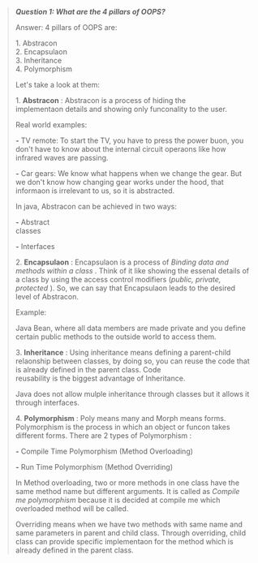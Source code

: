> ***Question 1: What are the 4 pillars of OOPS?***
>
> Answer: 4 pillars of OOPS are:
>
> 1\. Abstracon\
> 2. Encapsulaon\
> 3. Inheritance\
> 4. Polymorphism
>
> Let's take a look at them:
>
> 1\. **Abstracon** : Abstracon is a process of hiding the\
> implementaon details and showing only funconality to the user.
>
> Real world examples:
>
> **-** TV remote: To start the TV, you have to press the power buon,
> you don't have to know about the internal circuit operaons like how
> infrared waves are passing.
>
> **-** Car gears: We know what happens when we change the gear. But we
> don't know how changing gear works under the hood, that informaon is
> irrelevant to us, so it is abstracted.
>
> In java, Abstracon can be achieved in two ways:
>
> **-** Abstract\
> classes
>
> **-** Interfaces
>
> 2\. **Encapsulaon** : Encapsulaon is a process of *Binding data and
> methods within a class* . Think of it like showing the essenal details
> of a class by using the access control modifiers (*public, private,
> protected* ). So, we can say that Encapsulaon leads to the desired
> level of Abstracon.
>
> Example:
>
> Java Bean, where all data members are made private and you define
> certain public methods to the outside world to access them.
>
> 3\. **Inheritance** : Using inheritance means defining a parent-child
> relaonship between classes, by doing so, you can reuse the code that
> is already defined in the parent class. Code\
> reusability is the biggest advantage of Inheritance.
>
> Java does not allow mulple inheritance through classes but it allows
> it through interfaces.
>
> 4\. **Polymorphism** : Poly means many and Morph means forms.
> Polymorphism is the process in which an object or funcon takes
> different forms. There are 2 types of Polymorphism :
>
> **-** Compile Time Polymorphism (Method Overloading)
>
> **-** Run Time Polymorphism (Method Overriding)
>
> In Method overloading, two or more methods in one class have the same
> method name but different arguments. It is called as *Compile me
> polymorphism* because it is decided at compile me which overloaded
> method will be called.
>
> Overriding means when we have two methods with same name and same
> parameters in parent and child class. Through overriding, child class
> can provide specific implementaon for the method which is already
> defined in the parent class.
